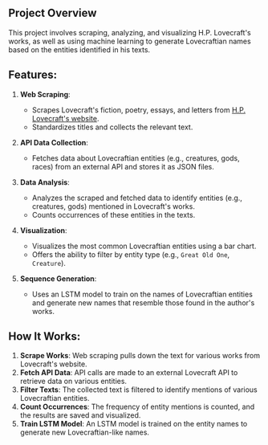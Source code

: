 ## Project Overview
This project involves scraping, analyzing, and visualizing H.P. Lovecraft's works, as well as using machine learning to generate Lovecraftian names based on the entities identified in his texts.

## Features:
1. **Web Scraping**:
    - Scrapes Lovecraft's fiction, poetry, essays, and letters from [H.P. Lovecraft's website](https://www.hplovecraft.com/writings/texts/).
    - Standardizes titles and collects the relevant text.

2. **API Data Collection**:
    - Fetches data about Lovecraftian entities (e.g., creatures, gods, races) from an external API and stores it as JSON files.

3. **Data Analysis**:
    - Analyzes the scraped and fetched data to identify entities (e.g., creatures, gods) mentioned in Lovecraft's works.
    - Counts occurrences of these entities in the texts.

4. **Visualization**:
    - Visualizes the most common Lovecraftian entities using a bar chart.
    - Offers the ability to filter by entity type (e.g., `Great Old One`, `Creature`).

5. **Sequence Generation**:
    - Uses an LSTM model to train on the names of Lovecraftian entities and generate new names that resemble those found in the author's works.

## How It Works:
1. **Scrape Works**: Web scraping pulls down the text for various works from Lovecraft's website.
2. **Fetch API Data**: API calls are made to an external Lovecraft API to retrieve data on various entities.
3. **Filter Texts**: The collected text is filtered to identify mentions of various Lovecraftian entities.
4. **Count Occurrences**: The frequency of entity mentions is counted, and the results are saved and visualized.
5. **Train LSTM Model**: An LSTM model is trained on the entity names to generate new Lovecraftian-like names.
